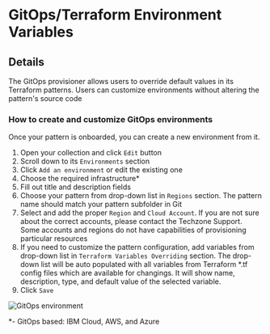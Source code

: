 # GitOps/Terraform Environment Variables

## Details 

The GitOps provisioner allows users to override default values in its Terraform patterns. Users can customize environments without altering the pattern's source code

### How to create and customize GitOps environments

Once your pattern is onboarded, you can create a new environment from it.

1. Open your collection and click `Edit` button
2. Scroll down to its `Environments` section
3. Click `Add an environment` or edit the existing one
4. Choose the required infrastructure*
5. Fill out title and description fields
6. Choose your pattern from drop-down list in `Regions` section. The pattern name should match your pattern subfolder in Git
7. Select and add the proper `Region` and `Cloud Account`. If you are not sure about the correct accounts, please contact the Techzone Support. Some accounts and regions do not have capabilities of provisioning particular resources
8. If you need to customize the pattern configuration, add variables from drop-down list in `Terraform Variables Overriding` section. The drop-down list will be auto populated with all variables from Terraform *.tf config files which are available for changings. It will show name, description, type, and default value of the selected variable.
9. Click `Save`

![GitOps environment](https://github.com/IBM/itz-support-public/blob/main/IBM-Technology-Zone/IBM-Technology-Zone-Runbooks/Images/gitops-env.png)




*- GitOps based: IBM Cloud, AWS, and Azure
